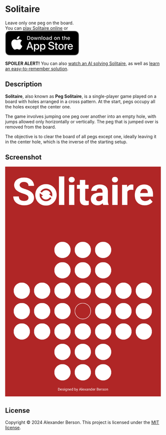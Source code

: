 # Solitaire

Leave only one peg on the board.   
You can [play Solitaire online](https://alex-berson.github.io/solitaire/) or  
[<img src="images/Download_on_the_App_Store_Badge_US-UK_RGB_blk_092917.svg">](https://apps.apple.com/app/id6670385290)

**SPOILER ALERT!** You can also [watch an AI solving Solitaire](https://alex-berson.github.io/solitaire/?mode=ai), as well as [learn an easy-to-remember solution](https://alex-berson.github.io/solitaire/?mode=easy).

## Description

**Solitaire**, also known as **Peg Solitaire**, is a single-player game played on a board with holes arranged in a cross pattern. At the start, pegs occupy all the holes except the center one.

The game involves jumping one peg over another into an empty hole, with jumps allowed only horizontally or vertically. The peg that is jumped over is removed from the board.

The objective is to clear the board of all pegs except one, ideally leaving it in the center hole, which is the inverse of the starting setup.

## Screenshot

<p align="center">
  <img src="images/screenshot.png" alt="Screenshot">
</p>

## License

Copyright &copy; 2024 Alexander Berson. This project is licensed under the [MIT license](LICENSE.txt "MIT License").

